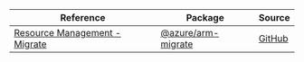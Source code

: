 | Reference | Package | Source |
|---|---|---|
|[Resource Management - Migrate](arm-migrate-readme.md)|[@azure/arm-migrate](https://www.npmjs.com/package/@azure/arm-migrate)|[GitHub](https://github.com/Azure/azure-sdk-for-js/blob/main/sdk/migrate/arm-migrate)|
